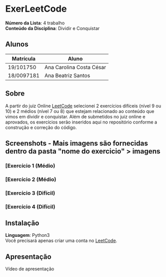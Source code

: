 # ExerLeetCode

**Número da Lista**: 4 trabalho<br>
**Conteúdo da Disciplina**: Dividir e Conquistar<br>

## Alunos
|Matrícula | Aluno |
| -- | -- |
| 19/101750   |  Ana Carolina Costa César |
| 18/0097181   |  Ana Beatriz Santos      |


## Sobre 
A partir do juiz Online [LeetCode](https://leetcode.com/) selecionei 2 exercícios difíceis (nível 9 ou 10) e 2 médios (nível 7 ou 8) que estejam relacionado ao conteúdo que vimos em dividir e conquistar. Além de submetidos no juiz online e aprovados, os exercícios serão inseridos aqui no repositório conforme a construção e correção do código.

## Screenshots - Mais imagens são fornecidas dentro da pasta "nome do exercicio" > imagens

### [Exercício 1 (Médio) 

### [Exercício 2 (Médio) 

### [Exercício 3 (Difícil)

### [Exercício 4 (Difícil)

## Instalação 
**Linguagem**: Python3<br>
Você precisará apenas criar uma conta no [LeetCode](https://leetcode.com/).

## Apresentação
Vídeo de apresentação
